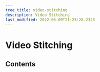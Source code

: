 ```yaml
---
tree_title: video-stitching
description: Video Stitching
last_modified: 2022-06-09T21:23:28.2328
---
```


# Video Stitching

## Contents
